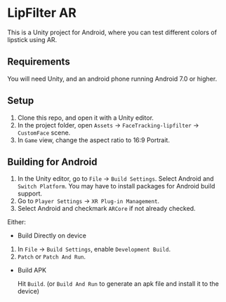 # LipFilter AR
This is a Unity project for Android, where you can test different colors of lipstick using AR.

## Requirements
You will need Unity, and an android phone running Android 7.0 or higher.

## Setup
1. Clone this repo, and open it with a Unity editor.
2. In the project folder, open `Assets` -> `FaceTracking-lipfilter` -> `CustomFace` scene.
3. In `Game` view, change the aspect ratio to 16:9 Portrait.
## Building for Android
1. In the Unity editor, go to `File` -> `Build Settings`. Select Android and `Switch Platform`. You may have to install packages for Android build support.
2. Go to `Player Settings` -> `XR Plug-in Management`.
3. Select Android and checkmark `ARCore` if not already checked.

Either:

* Build Directly on device
1. In `File` -> `Build Settings`, enable `Development Build`.
2. `Patch` or `Patch And Run`.

* Build APK
    
     Hit `Build`. (or `Build And Run` to generate an apk file and install it to the device)
